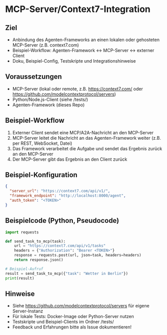 # MCP-Server/Context7-Integration

## Ziel
- Anbindung des Agenten-Frameworks an einen lokalen oder gehosteten MCP-Server (z.B. context7.com)
- Beispiel-Workflow: Agenten-Framework <-> MCP-Server <-> externer Client
- Doku, Beispiel-Config, Testskripte und Integrationshinweise

## Voraussetzungen
- MCP-Server (lokal oder remote, z.B. https://context7.com/ oder https://github.com/modelcontextprotocol/servers)
- Python/Node.js-Client (siehe /tests/)
- Agenten-Framework (dieses Repo)

## Beispiel-Workflow
1. Externer Client sendet eine MCP/A2A-Nachricht an den MCP-Server
2. MCP-Server leitet die Nachricht an das Agenten-Framework weiter (z.B. per REST, WebSocket, Datei)
3. Das Framework verarbeitet die Aufgabe und sendet das Ergebnis zurück an den MCP-Server
4. Der MCP-Server gibt das Ergebnis an den Client zurück

## Beispiel-Konfiguration
```json
{
  "server_url": "https://context7.com/api/v1/",
  "framework_endpoint": "http://localhost:8000/agent",
  "auth_token": "<TOKEN>"
}
```

## Beispielcode (Python, Pseudocode)
```python
import requests

def send_task_to_mcp(task):
    url = "https://context7.com/api/v1/tasks"
    headers = {"Authorization": "Bearer <TOKEN>"}
    response = requests.post(url, json=task, headers=headers)
    return response.json()

# Beispiel-Aufruf
result = send_task_to_mcp({"task": "Wetter in Berlin"})
print(result)
```

## Hinweise
- Siehe https://github.com/modelcontextprotocol/servers für eigene Server-Instanz
- Für lokale Tests: Docker-Image oder Python-Server nutzen
- Testskripte und Beispiel-Clients im Ordner /tests/
- Feedback und Erfahrungen bitte als Issue dokumentieren!
